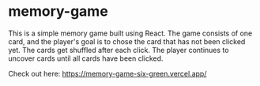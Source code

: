 # memory-game

This is a simple memory game built using React. The game consists of one card, and the player's goal is to chose the card that has not been clicked yet. The cards get shuffled after each click. The player continues to uncover cards until all cards have been clicked.

Check out here: https://memory-game-six-green.vercel.app/